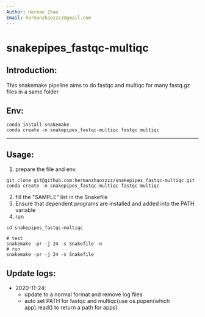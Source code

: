```yaml
---
Author: Herman Zhao
Email: hermanzhaozzzz@gmail.com
---
```

# snakepipes_fastqc-multiqc
## Introduction:
This snakemake pipeline aims to do fastqc and multiqc for many fastq.gz files in a same folder
## Env:
```
conda install snakemake
conda create -n snakepipes_fastqc-multiqc fastqc multiqc 
```
---
## Usage:
1. prepare the file and env.
```
git clone git@github.com:hermanzhaozzzz/snakepipes_fastqc-multiqc.git
conda create -n snakepipes_fastqc-multiqc fastqc multiqc
```
2. fill the "SAMPLE" list in the Snakefile
3. Ensure that dependent programs are installed and added into the PATH variable
3. run
```
cd snakepipes_fastqc-multiqc

# test
snakemake -pr -j 24 -s Snakefile -n
# run
snakemake -pr -j 24 -s Snakefile
```



## Update logs:
- 2020-11-24: 
    - update to a normal format and remove log files
    - auto set PATH for fastqc and multiqc(use os.popen(which app).read() to return a path for apps)
